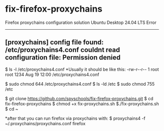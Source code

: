 # fix-firefox-proxychains
Firefox proxychains configuration solution Ubuntu Desktop 24.04 LTS Error

-------------------------------------------------------
[proxychains] config file found: /etc/proxychains4.conf
couldnt read configuration file: Permission denied
-------------------------------------------------------

$ ls -l /etc/proxychains4.conf
*Usually it should be like this:
-rw-r--r-- 1 root root 1234 Aug 19 12:00 /etc/proxychains4.conf

$ sudo chmod 644 /etc/proxychains4.conf
$ ls -ld /etc
$ sudo chmod 755 /etc

$ git clone https://github.com/spyschools/fix-firefox-proxychains.git
$ cd fix-firefox-proxychains
$ chmod +x fix-proxychains.sh
$./fix-proxychains.sh
$ cd ~

*after that you can run firefox via proxychains with:
$ proxychains4 -f ~/.proxychains/proxychains.conf firefox
